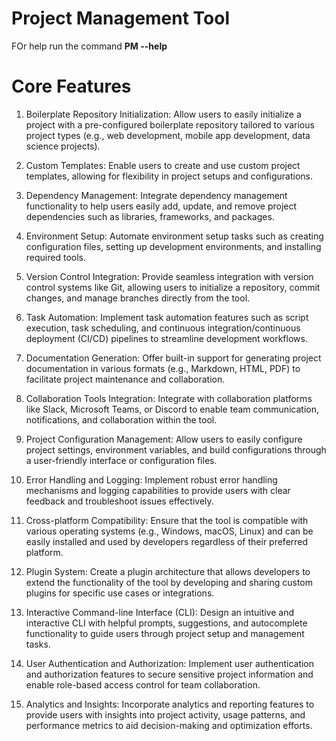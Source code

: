 # Project Management Tool
FOr help run the command **PM --help**

# Core Features
1. Boilerplate Repository Initialization: Allow users to easily initialize a project with a pre-configured boilerplate repository tailored to various project types (e.g., web development, mobile app development, data science projects).

2. Custom Templates: Enable users to create and use custom project templates, allowing for flexibility in project setups and configurations.

3. Dependency Management: Integrate dependency management functionality to help users easily add, update, and remove project dependencies such as libraries, frameworks, and packages.

4. Environment Setup: Automate environment setup tasks such as creating configuration files, setting up development environments, and installing required tools.

5. Version Control Integration: Provide seamless integration with version control systems like Git, allowing users to initialize a repository, commit changes, and manage branches directly from the tool.

6. Task Automation: Implement task automation features such as script execution, task scheduling, and continuous integration/continuous deployment (CI/CD) pipelines to streamline development workflows.

7. Documentation Generation: Offer built-in support for generating project documentation in various formats (e.g., Markdown, HTML, PDF) to facilitate project maintenance and collaboration.

8. Collaboration Tools Integration: Integrate with collaboration platforms like Slack, Microsoft Teams, or Discord to enable team communication, notifications, and collaboration within the tool.

9. Project Configuration Management: Allow users to easily configure project settings, environment variables, and build configurations through a user-friendly interface or configuration files.

10. Error Handling and Logging: Implement robust error handling mechanisms and logging capabilities to provide users with clear feedback and troubleshoot issues effectively.

11. Cross-platform Compatibility: Ensure that the tool is compatible with various operating systems (e.g., Windows, macOS, Linux) and can be easily installed and used by developers regardless of their preferred platform.

12. Plugin System: Create a plugin architecture that allows developers to extend the functionality of the tool by developing and sharing custom plugins for specific use cases or integrations.

13. Interactive Command-line Interface (CLI): Design an intuitive and interactive CLI with helpful prompts, suggestions, and autocomplete functionality to guide users through project setup and management tasks.

14. User Authentication and Authorization: Implement user authentication and authorization features to secure sensitive project information and enable role-based access control for team collaboration.

15. Analytics and Insights: Incorporate analytics and reporting features to provide users with insights into project activity, usage patterns, and performance metrics to aid decision-making and optimization efforts.